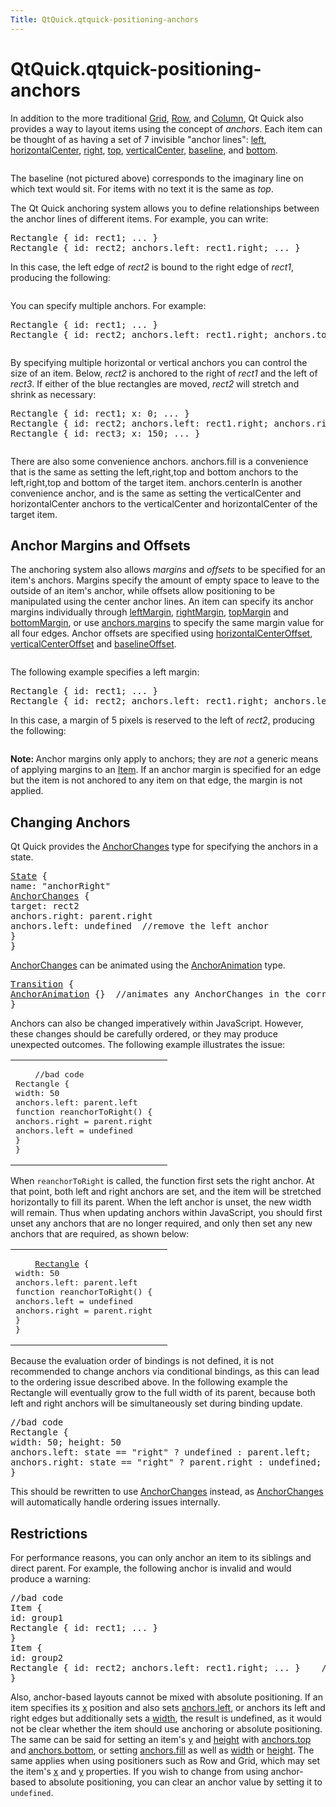 ```yaml
---
Title: QtQuick.qtquick-positioning-anchors
---
```


# QtQuick.qtquick-positioning-anchors

<span class="subtitle"></span>
<!-- $$$qtquick-positioning-anchors.html-description -->
<p>In addition to the more traditional <a href="QtQuick.qtquick-positioning-layouts.md#grid">Grid</a>, <a href="QtQuick.qtquick-positioning-layouts.md#row">Row</a>, and <a href="QtQuick.qtquick-positioning-layouts.md#column">Column</a>, Qt Quick also provides a way to layout items using the concept of <i>anchors</i>. Each item can be thought of as having a set of 7 invisible &quot;anchor lines&quot;: <a href="QtQuick.Item.md#anchors.left-prop">left</a>, <a href="QtQuick.Item.md#anchors.horizontalCenter-prop">horizontalCenter</a>, <a href="QtQuick.Item.md#anchors.right-prop">right</a>, <a href="QtQuick.Item.md#anchors.top-prop">top</a>, <a href="QtQuick.Item.md#anchors.verticalCenter-prop">verticalCenter</a>, <a href="QtQuick.Item.md#anchors.baseline-prop">baseline</a>, and <a href="QtQuick.Item.md#anchors.bottom-prop">bottom</a>.</p>
<p class="centerAlign"><img src="https://assets.ubuntu.com/v1/b26461ac-edges_qml.png" alt="" /></p><p>The baseline (not pictured above) corresponds to the imaginary line on which text would sit. For items with no text it is the same as <i>top</i>.</p>
<p>The Qt Quick anchoring system allows you to define relationships between the anchor lines of different items. For example, you can write:</p>
<pre class="cpp">Rectangle { id: rect1; <span class="operator">.</span><span class="operator">.</span><span class="operator">.</span> }
Rectangle { id: rect2; anchors<span class="operator">.</span>left: rect1<span class="operator">.</span>right; <span class="operator">.</span><span class="operator">.</span><span class="operator">.</span> }</pre>
<p>In this case, the left edge of <i>rect2</i> is bound to the right edge of <i>rect1</i>, producing the following:</p>
<p class="centerAlign"><img src="https://assets.ubuntu.com/v1/c643406e-1.png" alt="" /></p><p>You can specify multiple anchors. For example:</p>
<pre class="cpp">Rectangle { id: rect1; <span class="operator">.</span><span class="operator">.</span><span class="operator">.</span> }
Rectangle { id: rect2; anchors<span class="operator">.</span>left: rect1<span class="operator">.</span>right; anchors<span class="operator">.</span>top: rect1<span class="operator">.</span>bottom; <span class="operator">.</span><span class="operator">.</span><span class="operator">.</span> }</pre>
<p class="centerAlign"><img src="https://assets.ubuntu.com/v1/be1761d6-edge3.png" alt="" /></p><p>By specifying multiple horizontal or vertical anchors you can control the size of an item. Below, <i>rect2</i> is anchored to the right of <i>rect1</i> and the left of <i>rect3</i>. If either of the blue rectangles are moved, <i>rect2</i> will stretch and shrink as necessary:</p>
<pre class="cpp">Rectangle { id: rect1; x: <span class="number">0</span>; <span class="operator">.</span><span class="operator">.</span><span class="operator">.</span> }
Rectangle { id: rect2; anchors<span class="operator">.</span>left: rect1<span class="operator">.</span>right; anchors<span class="operator">.</span>right: rect3<span class="operator">.</span>left; <span class="operator">.</span><span class="operator">.</span><span class="operator">.</span> }
Rectangle { id: rect3; x: <span class="number">150</span>; <span class="operator">.</span><span class="operator">.</span><span class="operator">.</span> }</pre>
<p class="centerAlign"><img src="https://assets.ubuntu.com/v1/fcd2512c-edge4.png" alt="" /></p><p>There are also some convenience anchors. anchors.fill is a convenience that is the same as setting the left,right,top and bottom anchors to the left,right,top and bottom of the target item. anchors.centerIn is another convenience anchor, and is the same as setting the verticalCenter and horizontalCenter anchors to the verticalCenter and horizontalCenter of the target item.</p>
<h2 id="anchor-margins-and-offsets">Anchor Margins and Offsets</h2>
<p>The anchoring system also allows <i>margins</i> and <i>offsets</i> to be specified for an item's anchors. Margins specify the amount of empty space to leave to the outside of an item's anchor, while offsets allow positioning to be manipulated using the center anchor lines. An item can specify its anchor margins individually through <a href="QtQuick.Item.md#anchors.leftMargin-prop">leftMargin</a>, <a href="QtQuick.Item.md#anchors.rightMargin-prop">rightMargin</a>, <a href="QtQuick.Item.md#anchors.topMargin-prop">topMargin</a> and <a href="QtQuick.Item.md#anchors.bottomMargin-prop">bottomMargin</a>, or use <a href="QtQuick.Item.md#anchors.margins-prop">anchors.margins</a> to specify the same margin value for all four edges. Anchor offsets are specified using <a href="QtQuick.Item.md#anchors.horizontalCenterOffset-prop">horizontalCenterOffset</a>, <a href="QtQuick.Item.md#anchors.verticalCenterOffset-prop">verticalCenterOffset</a> and <a href="QtQuick.Item.md#anchors.baselineOffset-prop">baselineOffset</a>.</p>
<p class="centerAlign"><img src="https://assets.ubuntu.com/v1/20eff900-margins_qml.png" alt="" /></p><p>The following example specifies a left margin:</p>
<pre class="cpp">Rectangle { id: rect1; <span class="operator">.</span><span class="operator">.</span><span class="operator">.</span> }
Rectangle { id: rect2; anchors<span class="operator">.</span>left: rect1<span class="operator">.</span>right; anchors<span class="operator">.</span>leftMargin: <span class="number">5</span>; <span class="operator">.</span><span class="operator">.</span><span class="operator">.</span> }</pre>
<p>In this case, a margin of 5 pixels is reserved to the left of <i>rect2</i>, producing the following:</p>
<p class="centerAlign"><img src="https://assets.ubuntu.com/v1/1e745eab-edge2.png" alt="" /></p><p><b>Note: </b>Anchor margins only apply to anchors; they are <i>not</i> a generic means of applying margins to an <a href="QtQuick.Item.md">Item</a>. If an anchor margin is specified for an edge but the item is not anchored to any item on that edge, the margin is not applied.</p>
<h2 id="changing-anchors">Changing Anchors</h2>
<p>Qt Quick provides the <a href="QtQuick.AnchorChanges.md">AnchorChanges</a> type for specifying the anchors in a state.</p>
<pre class="qml"><span class="type"><a href="QtQuick.State.md">State</a></span> {
<span class="name">name</span>: <span class="string">&quot;anchorRight&quot;</span>
<span class="type"><a href="QtQuick.AnchorChanges.md">AnchorChanges</a></span> {
<span class="name">target</span>: <span class="name">rect2</span>
<span class="name">anchors</span>.right: <span class="name">parent</span>.<span class="name">right</span>
<span class="name">anchors</span>.left: <span class="name">undefined</span>  <span class="comment">//remove the left anchor</span>
}
}</pre>
<p><a href="QtQuick.AnchorChanges.md">AnchorChanges</a> can be animated using the <a href="QtQuick.AnchorAnimation.md">AnchorAnimation</a> type.</p>
<pre class="qml"><span class="type"><a href="QtQuick.Transition.md">Transition</a></span> {
<span class="type"><a href="QtQuick.AnchorAnimation.md">AnchorAnimation</a></span> {}  <span class="comment">//animates any AnchorChanges in the corresponding state change</span>
}</pre>
<p>Anchors can also be changed imperatively within JavaScript. However, these changes should be carefully ordered, or they may produce unexpected outcomes. The following example illustrates the issue:</p>
<table class="generic">
<tr valign="top"><td ><pre class="cpp">    <span class="comment">//bad code</span>
Rectangle {
width: <span class="number">50</span>
anchors<span class="operator">.</span>left: parent<span class="operator">.</span>left
function reanchorToRight() {
anchors<span class="operator">.</span>right <span class="operator">=</span> parent<span class="operator">.</span>right
anchors<span class="operator">.</span>left <span class="operator">=</span> undefined
}
}</pre>
</td><td ><p class="centerAlign"><img src="https://assets.ubuntu.com/v1/f2445b7c-anchor_ordering_bad.png" alt="" /></p></td></tr>
</table>
<p>When <code>reanchorToRight</code> is called, the function first sets the right anchor. At that point, both left and right anchors are set, and the item will be stretched horizontally to fill its parent. When the left anchor is unset, the new width will remain. Thus when updating anchors within JavaScript, you should first unset any anchors that are no longer required, and only then set any new anchors that are required, as shown below:</p>
<table class="generic">
<tr valign="top"><td ><pre class="qml">    <span class="type"><a href="QtQuick.Rectangle.md">Rectangle</a></span> {
<span class="name">width</span>: <span class="number">50</span>
<span class="name">anchors</span>.left: <span class="name">parent</span>.<span class="name">left</span>
<span class="keyword">function</span> <span class="name">reanchorToRight</span>() {
<span class="name">anchors</span>.<span class="name">left</span> <span class="operator">=</span> <span class="name">undefined</span>
<span class="name">anchors</span>.<span class="name">right</span> <span class="operator">=</span> <span class="name">parent</span>.<span class="name">right</span>
}
}</pre>
</td><td ><p class="centerAlign"><img src="https://assets.ubuntu.com/v1/23172b7e-anchor_ordering.png" alt="" /></p></td></tr>
</table>
<p>Because the evaluation order of bindings is not defined, it is not recommended to change anchors via conditional bindings, as this can lead to the ordering issue described above. In the following example the Rectangle will eventually grow to the full width of its parent, because both left and right anchors will be simultaneously set during binding update.</p>
<pre class="cpp"><span class="comment">//bad code</span>
Rectangle {
width: <span class="number">50</span>; height: <span class="number">50</span>
anchors<span class="operator">.</span>left: state <span class="operator">=</span><span class="operator">=</span> <span class="string">&quot;right&quot;</span> <span class="operator">?</span> undefined : parent<span class="operator">.</span>left;
anchors<span class="operator">.</span>right: state <span class="operator">=</span><span class="operator">=</span> <span class="string">&quot;right&quot;</span> <span class="operator">?</span> parent<span class="operator">.</span>right : undefined;
}</pre>
<p>This should be rewritten to use <a href="QtQuick.AnchorChanges.md">AnchorChanges</a> instead, as <a href="QtQuick.AnchorChanges.md">AnchorChanges</a> will automatically handle ordering issues internally.</p>
<h2 id="restrictions">Restrictions</h2>
<p>For performance reasons, you can only anchor an item to its siblings and direct parent. For example, the following anchor is invalid and would produce a warning:</p>
<pre class="cpp"><span class="comment">//bad code</span>
Item {
id: group1
Rectangle { id: rect1; <span class="operator">.</span><span class="operator">.</span><span class="operator">.</span> }
}
Item {
id: group2
Rectangle { id: rect2; anchors<span class="operator">.</span>left: rect1<span class="operator">.</span>right; <span class="operator">.</span><span class="operator">.</span><span class="operator">.</span> }    <span class="comment">// invalid anchor!</span>
}</pre>
<p>Also, anchor-based layouts cannot be mixed with absolute positioning. If an item specifies its <a href="QtQuick.Item.md#x-prop">x</a> position and also sets <a href="QtQuick.Item.md#anchors.left-prop">anchors.left</a>, or anchors its left and right edges but additionally sets a <a href="QtQuick.Item.md#width-prop">width</a>, the result is undefined, as it would not be clear whether the item should use anchoring or absolute positioning. The same can be said for setting an item's <a href="QtQuick.Item.md#y-prop">y</a> and <a href="QtQuick.Item.md#height-prop">height</a> with <a href="QtQuick.Item.md#anchors.top-prop">anchors.top</a> and <a href="QtQuick.Item.md#anchors.bottom-prop">anchors.bottom</a>, or setting <a href="QtQuick.Item.md#anchors.fill-prop">anchors.fill</a> as well as <a href="QtQuick.Item.md#width-prop">width</a> or <a href="QtQuick.Item.md#height-prop">height</a>. The same applies when using positioners such as Row and Grid, which may set the item's <a href="QtQuick.Item.md#x-prop">x</a> and <a href="QtQuick.Item.md#y-prop">y</a> properties. If you wish to change from using anchor-based to absolute positioning, you can clear an anchor value by setting it to <code>undefined</code>.</p>
<!-- @@@qtquick-positioning-anchors.html -->
